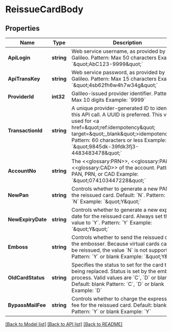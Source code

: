 # ReissueCardBody

## Properties
Name | Type | Description | Notes
------------ | ------------- | ------------- | -------------
**ApiLogin** | **string** | Web service username, as provided by Galileo. Pattern: Max 50 characters Example: &#x60;\&quot;AbC123-9999\&quot;&#x60; | [default to AbC123-9999]
**ApiTransKey** | **string** | Web service password, as provided by Galileo. Pattern: Max 15 characters Example: &#x60;\&quot;4sb62fh6w4h7w34g\&quot;&#x60; | [default to 4sb62fh6w4h7w34g]
**ProviderId** | **int32** | Galileo-issued provider identifier. Pattern: Max 10 digits Example: &#x60;9999&#x60; | [default to 9999]
**TransactionId** | **string** | A unique provider-generated ID to identify this API call. A UUID is preferred. This value is used for &lt;a href&#x3D;\&quot;ref:idempotency\&quot; target&#x3D;\&quot;_blank\&quot;&gt;idempotency&lt;/a&gt;. Pattern: 60 characters or less Example: &#x60;\&quot;9845dk-39fdk3fj3-4483483478\&quot;&#x60; | [default to 123e4567-e89b-12d3-a456-426614174000]
**AccountNo** | **string** | The &lt;&lt;glossary:PRN&gt;&gt;, &lt;&lt;glossary:PAN&gt;&gt; or &lt;&lt;glossary:CAD&gt;&gt; of the account. Pattern: PAN, PRN, or CAD Example: &#x60;\&quot;074103447228\&quot;&#x60; | [default to 074103447228]
**NewPan** | **string** | Controls whether to generate a new PAN for the reissued card. Default: &#x60;N&#x60;. Pattern: &#x60;Y&#x60; or &#x60;N&#x60; Example: &#x60;\&quot;Y\&quot;&#x60; | [optional] [default to NEW_PAN.N]
**NewExpiryDate** | **string** | Controls whether to generate a new expiration date for the reissued card. Always set this value to &#x60;Y&#x60;. Pattern: &#x60;Y&#x60; Example: &#x60;\&quot;Y\&quot;&#x60; | [optional] [default to null]
**Emboss** | **string** | Controls whether to send the reissued card to the embosser. Because virtual cards cannot be reissued, the value &#x60;N&#x60; is not supported.  Pattern: &#x60;Y&#x60; or blank Example: &#x60;\&quot;Y\&quot;&#x60; | [optional] [default to null]
**OldCardStatus** | **string** | Specifies the status to set for the card that is being replaced. Status is set by the emboss process. Valid values are &#x60;C&#x60;, &#x60;D&#x60; or blank. Default: blank Pattern: &#x60;C&#x60;, &#x60;D&#x60; or blank Example: &#x60;D&#x60; | [optional] [default to null]
**BypassMailFee** | **string** | Controls whether to charge the express mail fee for the reissued card. Default: blank. Pattern: &#x60;Y&#x60; or blank Example: &#x60;Y&#x60; | [optional] [default to null]

[[Back to Model list]](../README.md#documentation-for-models) [[Back to API list]](../README.md#documentation-for-api-endpoints) [[Back to README]](../README.md)

